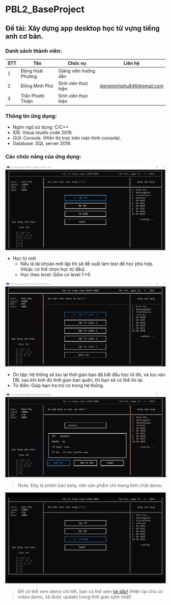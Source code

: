 # PBL2_BaseProject
## Đề tài: Xây dựng app desktop học từ vựng tiếng anh cơ bản.
### Danh sách thành viên:
|STT|Tên|Chức vụ|Liên hệ|
|-|-|-|-|
|1|Đặng Hoài Phương|Giảng viên hướng dẫn||
|2|Đồng Minh Phú|Sinh viên thực hiện|dongminhphu846@gmail.com|
|3|Trần Phước Thiện|Sinh viên thực hiện||
### Thông tin ứng dụng:
+ Ngôn ngữ sử dụng: C/C++
+ IDE: Visua studio code 2019.
+ GUI: Console. (Hiển thị trực trên màn hình console).
+ Database: SQL server 2018.

### Các chức năng của ứng dụng: 
 ![anhCacChucNang](./img/cacChucNang.png)
  + Học từ mới
    + Nếu là tài khoản mới lập thì sẽ đề xuất làm test để học phù hợp. (Hoặc có thể chọn học từ đầu).
    + Học theo level: Gồm có level 1->5

  ![anhHocTheoLevel](./img/hocTheoLevel.png)
 
  + Ôn tập: hệ thống sẽ lưu lại thời gian bạn đã bắt đầu học từ đó, và lưu vào DB, sau khi tính đủ thời gian bạn quên, thì bạn sẽ có thể ôn lại.
  + Từ điển: Giúp bạn tra trừ có trong hệ thống.
  
  ![anhTuDien](./img/tuDien.png)

> Note: Đây là phiên bản beta, nên sản phẩm chỉ mang tính chất demo.

![demo](./img/demo.gif)
> Để có thể xem demo chi tiết, bạn có thể xem [tại dây!]() (Hiện tại cho có video demo, sẽ được update trong thời gian sớm nhất!
